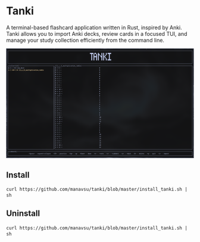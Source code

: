 # Tanki

A terminal-based flashcard application written in Rust, inspired by Anki. Tanki allows you to import Anki decks, review cards in a focused TUI, and manage your study collection efficiently from the command line.

![Screenshot](screenshot.png)

## Install
```
curl https://github.com/manavsu/tanki/blob/master/install_tanki.sh | sh
```
## Uninstall
```
curl https://github.com/manavsu/tanki/blob/master/install_tanki.sh | sh
```
